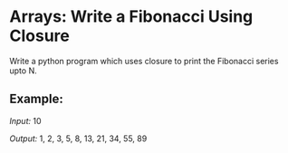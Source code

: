 # Arrays: Write a Fibonacci Using Closure

Write a python program which uses closure to print the Fibonacci series upto N.

## Example:
*Input:* 10 

*Output:* 1, 2, 3, 5, 8, 13, 21, 34, 55, 89